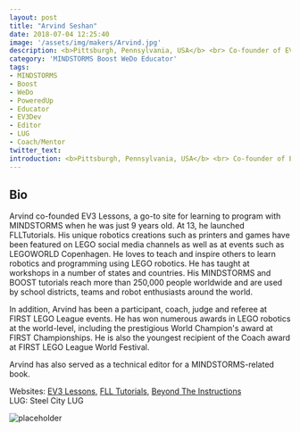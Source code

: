```yaml
---
layout: post
title: "Arvind Seshan"
date: 2018-07-04 12:25:40
image: '/assets/img/makers/Arvind.jpg'
description: <b>Pittsburgh, Pennsylvania, USA</b> <br> Co-founder of EV3Lessons, Student
category: 'MINDSTORMS Boost WeDo Educator'
tags:
- MINDSTORMS
- Boost
- WeDo
- PoweredUp
- Educator
- EV3Dev
- Editor
- LUG
- Coach/Mentor
twitter_text:
introduction: <b>Pittsburgh, Pennsylvania, USA</b> <br> Co-founder of EV3Lessons, Student
---
```




## Bio


Arvind co-founded EV3 Lessons, a go-to site for learning to program with MINDSTORMS when he was just 9 years old. At 13, he launched FLLTutorials. His unique robotics creations such as printers and games have been featured on LEGO social media channels as well as at events such as LEGOWORLD Copenhagen. He loves to teach and inspire others to learn robotics and programming using LEGO robotics. He has taught at workshops in a number of states and countries. His MINDSTORMS and BOOST tutorials reach more than 250,000 people worldwide and are used by school districts, teams and robot enthusiasts around the world.

In addition, Arvind has been a participant, coach, judge and referee at FIRST LEGO League events. He has won numerous awards in LEGO robotics at the world-level, including the prestigious World Champion's award at FIRST Championships. He is also the youngest recipient of the Coach award at FIRST LEGO League World Festival.

Arvind has also served as a technical editor for a MINDSTORMS-related book.

Websites: [EV3 Lessons](http://www.ev3lessons.com), [FLL Tutorials](http://www.flltutorials.com), [Beyond The Instructions](http://www.beyondtheinstructions.com)<br>
LUG: Steel City LUG

![placeholder](http://www.ev3lessons.com/assets/images/EV3LessonsLogo.png "ev3lessons.com")
